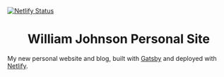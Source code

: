 [![Netlify Status](https://api.netlify.com/api/v1/badges/7e81aa85-d5a9-4ec9-9103-813ac1a52620/deploy-status)](https://app.netlify.com/sites/adoring-snyder-26a782/deploys)

<h1 align="center">
  William Johnson Personal Site
</h1>

My new personal website and blog, built with [Gatsby](https://www.gatsbyjs.org/) and deployed with [Netlify](https://netlify.com).
